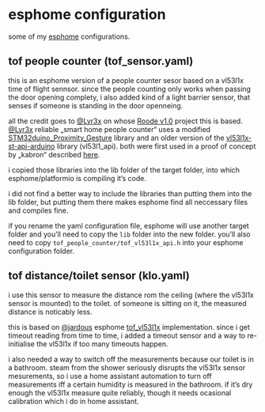 # esphome configuration
some of my [esphome](https://esphome.io) configurations.

## tof people counter (tof_sensor.yaml)
this is an esphome version of a people counter sesor based on a vl53l1x time of flight sennsor. since the people counting only works when passing the door opening complety, i also added kind of a light barrier sensor, that senses if someone is standing in the door openneing.

all the credit goes to [@Lyr3x](https://github.com/Lyr3x) on whose [Roode v1.0](https://github.com/Lyr3x/Roode/tree/v1.0) project this is based.
[@Lyr3x](https://github.com/Lyr3x) reliable „smart home people counter“ uses a modified [STM32duino_Proximity_Gesture](https://github.com/stm32duino/Proximity_Gesture) library and an older version of the [vl53l1x-st-api-arduino](https://github.com/pololu/vl53l1x-st-api-arduino) library (vl53l1_api). both were first used in a proof of concept by „kabron“ described [here](https://community.st.com/s/question/0D50X0000A7VWoMSQW/is-vl53l1x-people-counting-source-code-available). 

i copied those libraries into the lib folder of the target folder, into which esphome/platformio is compiling it’s code.

i did not find a better way to include the libraries than putting them into the lib folder, but putting them there makes esphome find all neccessary files and compiles fine.

if you rename the yaml configuration file, esphome will use another target folder and you’ll need to copy the ```lib``` folder into the new folder. you’ll also need to copy ```tof_people_counter/tof_vl53l1x_api.h``` into your esphome configuration folder.

## tof distance/toilet sensor (klo.yaml)
i use this sensor to measure the distance rom the ceiling (where the vl53l1x sensor is mounted) to the toilet. of someone is sitting on it, the measured distance is noticably less.

this is based on [@jardous](https://github.com/jardous) esphome [tof_vl53l1x](https://github.com/jardous/tof_vl53l1x) implementation. since i get timeout reading from time to time, i added a timeout sensor and a way to re-initialise the vl53l1x if too many timeouts happen.

i also needed a way to switch off the measurements because our toilet is in a bathroom. steam from the shower seriously disrupts the  vl53l1x sensor mesurements, so i use a home assistant automation to turn off measurements iff a certain humidity is measured in the bathroom. if it’s dry enough the vl53l1x measure quite reliably, though it needs ocasional calibration which i do in home assistant.